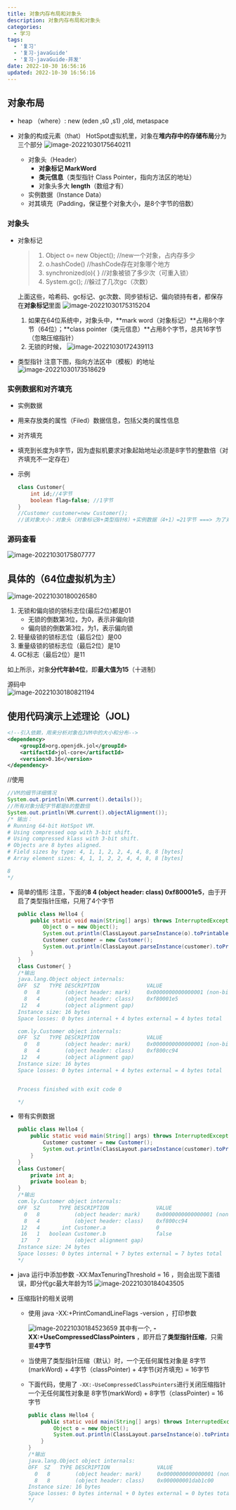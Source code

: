 ```yaml
---
title: 对象内存布局和对象头
description: 对象内存布局和对象头
categories:
  - 学习
tags:
  - '复习'
  - '复习-javaGuide'
  - '复习-javaGuide-并发'
date: 2022-10-30 16:56:16
updated: 2022-10-30 16:56:16
---
```




## 对象布局

- heap （where）: new (eden ,s0 ,s1) ,old, metaspace

- 对象的构成元素（that）
  HotSpot虚拟机里，对象在**堆内存中的存储布局**分为三个部分
  ![image-20221030175640211](https://raw.githubusercontent.com/lwmfjc/lwmfjc.github.io.resource/main/img/image-20221030175640211.png)
  - 对象头（Header）
    - **对象标记 MarkWord**
    - **类元信息**（类型指针 Class Pointer，指向方法区的地址）
    - 对象头多大 **length**（数组才有）
  - 实例数据（Instance Data）
  - 对其填充（Padding，保证整个对象大小，是8个字节的倍数）

### 对象头

- 对象标记 
    > 1. Object o= new Object(); //new一个对象，占内存多少 
    > 2. o.hashCode() //hashCode存在对象哪个地方
    > 3. synchronized(o){ }  //对象被锁了多少次（可重入锁）
    > 4. System.gc(); //躲过了几次gc（次数）

    上面这些，哈希码、gc标记、gc次数、同步锁标记、偏向锁持有者，都保存在**对象标记**里面
    ![image-20221030175315204](https://raw.githubusercontent.com/lwmfjc/lwmfjc.github.io.resource/main/img/image-20221030175315204.png)

    1. 如果在64位系统中，对象头中，**mark word（对象标记）**占用8个字节（64位）；**class pointer（类元信息）**占用8个字节，总共16字节（忽略压缩指针）
    2. 无锁的时候，
       ![image-20221030172439113](https://raw.githubusercontent.com/lwmfjc/lwmfjc.github.io.resource/main/img/image-20221030172439113.png)

- 类型指针
    注意下图，指向方法区中（模板）的地址
    ![image-20221030173518629](https://raw.githubusercontent.com/lwmfjc/lwmfjc.github.io.resource/main/img/image-20221030173518629.png)

### 实例数据和对齐填充

- 实例数据
  
- 用来存放类的属性（Filed）数据信息，包括父类的属性信息
  
- 对齐填充
  
- 填充到长度为8字节，因为虚拟机要求对象起始地址必须是8字节的整数倍（对齐填充不一定存在）
  
- 示例

  ```java
  class Customer{
      int id;//4字节
      boolean flag=false; //1字节
  }
  //Customer customer=new Customer();
  //该对象大小：对象头（对象标记8+类型指针8）+实例数据（4+1）=21字节 ===> 为了对齐填充，则为24字节
  ```


### 源码查看

![image-20221030175807777](https://raw.githubusercontent.com/lwmfjc/lwmfjc.github.io.resource/main/img/image-20221030175807777.png)

## 具体的（64位虚拟机为主）

![image-20221030180026580](https://raw.githubusercontent.com/lwmfjc/lwmfjc.github.io.resource/main/img/image-20221030180026580.png)

1. 无锁和偏向锁的锁标志位(最后2位)都是01
   - 无锁的倒数第3位，为0，表示非偏向锁
   - 偏向锁的倒数第3位，为1，表示偏向锁
2. 轻量级锁的锁标志位（最后2位）是00
3. 重量级锁的锁标志位（最后2位）是10
4. GC标志（最后2位）是11

如上所示，对象**分代年龄4位**，即**最大值为15**（十进制）

源码中  
![image-20221030180821194](https://raw.githubusercontent.com/lwmfjc/lwmfjc.github.io.resource/main/img/image-20221030180821194.png)

## 使用代码演示上述理论（JOL)

```xml
<!--引入依赖，用来分析对象在JVM中的大小和分布-->
<dependency>
    <groupId>org.openjdk.jol</groupId>
    <artifactId>jol-core</artifactId>
    <version>0.16</version>
</dependency>
```

//使用

```java
//VM的细节详细情况
System.out.println(VM.current().details());
//所有对象分配字节都是8的整数倍
System.out.println(VM.current().objectAlignment());
/* 输出：
# Running 64-bit HotSpot VM.
# Using compressed oop with 3-bit shift.
# Using compressed klass with 3-bit shift.
# Objects are 8 bytes aligned.
# Field sizes by type: 4, 1, 1, 2, 2, 4, 4, 8, 8 [bytes]
# Array element sizes: 4, 1, 1, 2, 2, 4, 4, 8, 8 [bytes]

8
*/
```

- 简单的情形
  注意，下面的**8   4        (object header: class)    0xf80001e5**，由于开启了类型指针压缩，只用了4个字节

  ```java
  public class Hello4 {
      public static void main(String[] args) throws InterruptedException {
          Object o = new Object();
          System.out.println(ClassLayout.parseInstance(o).toPrintable()); //16字节
          Customer customer = new Customer();
          System.out.println(ClassLayout.parseInstance(customer).toPrintable()); //16字节
      }
  }
  class Customer{ }
  /*输出
  java.lang.Object object internals:
  OFF  SZ   TYPE DESCRIPTION               VALUE
    0   8        (object header: mark)     0x0000000000000001 (non-biasable; age: 0)
    8   4        (object header: class)    0xf80001e5
   12   4        (object alignment gap)    
  Instance size: 16 bytes
  Space losses: 0 bytes internal + 4 bytes external = 4 bytes total
  
  com.ly.Customer object internals:
  OFF  SZ   TYPE DESCRIPTION               VALUE
    0   8        (object header: mark)     0x0000000000000001 (non-biasable; age: 0)
    8   4        (object header: class)    0xf800cc94
   12   4        (object alignment gap)    
  Instance size: 16 bytes
  Space losses: 0 bytes internal + 4 bytes external = 4 bytes total
  
  
  Process finished with exit code 0
  
  */
  ```

- 带有实例数据

  ```java
  public class Hello4 {
      public static void main(String[] args) throws InterruptedException { 
          Customer customer = new Customer();
          System.out.println(ClassLayout.parseInstance(customer).toPrintable()); //16字节
      }
  }
  class Customer{
      private int a;
      private boolean b;
  }
  /*输出
  com.ly.Customer object internals:
  OFF  SZ      TYPE DESCRIPTION               VALUE
    0   8           (object header: mark)     0x0000000000000001 (non-biasable; age: 0)
    8   4           (object header: class)    0xf800cc94
   12   4       int Customer.a                0
   16   1   boolean Customer.b                false
   17   7           (object alignment gap)    
  Instance size: 24 bytes
  Space losses: 0 bytes internal + 7 bytes external = 7 bytes total
  */
  ```

- java 运行中添加参数 -XX:MaxTenuringThreshold = 16 ，则会出现下面错误，即分代gc最大年龄为15
  ![image-20221030184043505](https://raw.githubusercontent.com/lwmfjc/lwmfjc.github.io.resource/main/img/image-20221030184043505.png)

- 压缩指针的相关说明

  - 使用 java -XX:+PrintComandLineFlags -version ，打印参数

    ![image-20221030184523659](https://raw.githubusercontent.com/lwmfjc/lwmfjc.github.io.resource/main/img/image-20221030184523659.png)
    其中有一个, **-XX:+UseCompressedClassPointers** ，即开启了**类型指针压缩**，只需要**4字节**

  - 当使用了类型指针压缩（默认）时，一个无任何属性对象是 8字节(markWord) + 4字节（classPointer) + 4字节(对齐填充) = 16字节

  - 下面代码，使用了 ```-XX:-UseCompressedClassPointers```进行关闭压缩指针
    一个无任何属性对象是 8字节(markWord) + 8字节（classPointer) = 16字节

    ```java
    public class Hello4 {
        public static void main(String[] args) throws InterruptedException {
            Object o = new Object();
            System.out.println(ClassLayout.parseInstance(o).toPrintable()); //16字节 //16字节
        }
    }
    /*输出
    java.lang.Object object internals:
    OFF  SZ   TYPE DESCRIPTION               VALUE
      0   8        (object header: mark)     0x0000000000000001 (non-biasable; age: 0)
      8   8        (object header: class)    0x000000001dab1c00
    Instance size: 16 bytes
    Space losses: 0 bytes internal + 0 bytes external = 0 bytes total
    */
    ```